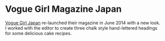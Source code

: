 # Vogue Girl Magazine Japan

[Vogue Girl Japan](http://voguegirl.jp/) re-launched their magazine in June 2014 with a new look. I worked with the editor to create three chalk style hand-lettered headings for some delicious cake recipes.